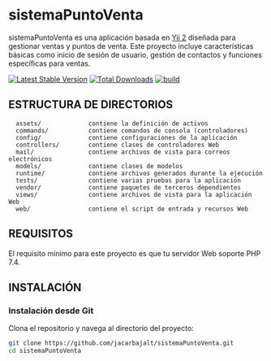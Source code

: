 # sistemaPuntoVenta

sistemaPuntoVenta es una aplicación basada en [Yii 2](https://www.yiiframework.com/) diseñada para gestionar ventas y puntos de venta. Este proyecto incluye características básicas como inicio de sesión de usuario, gestión de contactos y funciones específicas para ventas.

[![Latest Stable Version](https://img.shields.io/packagist/v/yiisoft/yii2-app-basic.svg)](https://packagist.org/packages/yiisoft/yii2-app-basic)
[![Total Downloads](https://img.shields.io/packagist/dt/yiisoft/yii2-app-basic.svg)](https://packagist.org/packages/yiisoft/yii2-app-basic)
[![build](https://github.com/yiisoft/yii2-app-basic/workflows/build/badge.svg)](https://github.com/yiisoft/yii2-app-basic/actions?query=workflow%3Abuild)

## ESTRUCTURA DE DIRECTORIOS

      assets/             contiene la definición de activos
      commands/           contiene comandos de consola (controladores)
      config/             contiene configuraciones de la aplicación
      controllers/        contiene clases de controladores Web
      mail/               contiene archivos de vista para correos electrónicos
      models/             contiene clases de modelos
      runtime/            contiene archivos generados durante la ejecución
      tests/              contiene varias pruebas para la aplicación
      vendor/             contiene paquetes de terceros dependientes
      views/              contiene archivos de vista para la aplicación Web
      web/                contiene el script de entrada y recursos Web

## REQUISITOS

El requisito mínimo para este proyecto es que tu servidor Web soporte PHP 7.4.

## INSTALACIÓN

### Instalación desde Git

Clona el repositorio y navega al directorio del proyecto:

```bash
git clone https://github.com/jacarbajalt/sistemaPuntoVenta.git
cd sistemaPuntoVenta
